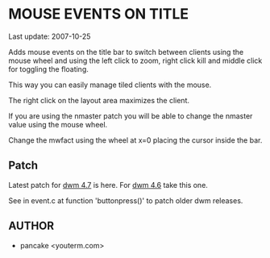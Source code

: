 MOUSE EVENTS ON TITLE
=====================

Last update: 2007-10-25

Adds mouse events on the title bar to switch between clients using
the mouse wheel and using the left click to zoom, right click kill
and middle click for toggling the floating.

This way you can easily manage tiled clients with the mouse.

The right click on the layout area maximizes the client.

If you are using the nmaster patch you will be able to change the nmaster value using the mouse wheel.

Change the mwfact using the wheel at x=0 placing the cursor inside the bar.

Patch
-----

Latest patch for [dwm 4.7][2] is here.
For [dwm 4.6][1] take this one.

See in event.c at function 'buttonpress()' to patch older dwm releases.

AUTHOR
------

* pancake &lt;youterm.com&gt;

[1]:http://news.nopcode.org/mouseontitle-4.6.diff
[2]:http://news.nopcode.org/mouseontitle-4.7.diff

